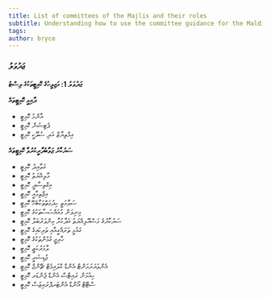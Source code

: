```yaml
---
title: List of committees of the Majlis and their roles
subtitle: Understanding how to use the committee guidance for the Maldives Parliament
tags: 
author: bryce
---
```


<h3>ޖަދުވަލު</h3>

<p><strong>ޖަދުވަލު 1: މަޖިލީހުގެ ކޮމިޓީތަކުގެ ލިސްޓު</strong></p>
<p><strong>ދާއިމީ ކޮމިޓީތައް</strong></p>
<ul>
<li>އާންމު ކޮމިޓީ</li>
<li>ޕެޓިޝަން ކޮމިޓީ</li>
<li>އިމްތިޔާޒް އަދި ސުލޫކީ ކޮމިޓީ</li>
</ul>

<p><strong>ސަރުކާރު ޖަވާބުދާރީކުރުވާ ކޮމިޓީތައް</strong></p>
<ul>
<li>ގަވާއިދު ކޮމިޓީ</li>
<li>މާލިއްޔަތު ކޮމިޓީ</li>
<li>އިގްތިސާދީ ކޮމިޓީ</li>
<li>އިޖްތިމާއީ ކޮމިޓީ</li>
<li>ސަލާމަތީ ހިދުމަތްތަކާބެހޭ ކޮމިޓީ</li>
<li>މިނިވަން މުއައްސަސާތަކުގެ ކޮމިޓީ</li>
<li>ސަރުކާރުގެ މަސްއޫލިއްޔަތު އަދާކުރާ މިންވަރުބަލާ ކޮމިޓީ</li>
<li>ގައުމީ ތަރައްގީއާއި ތަރިކައިގެ ކޮމިޓީ</li>
<li>ހާރިޖީ ގުޅުންތަކުގެ ކޮމިޓީ</li>
<li>ލާމަރުކަޒީ ކޮމިޓީ</li>
<li>ޖުޑިޝަރީ ކޮމިޓީ</li>
<li>އެންވަޔަރަމަންޓް އެންޑް ކްލައިމެޓް ޗޭންޖް ކޮމިޓީ</li>
<li>ހިއުމަން ރައިޓްސް އެންޑް ޖެންޑަރ ކޮމިޓީ</li>
<li>ސްޓޭޓް އޯންޑް އެންޓަރޕްރައިޒަސް ކޮމިޓީ</li>

